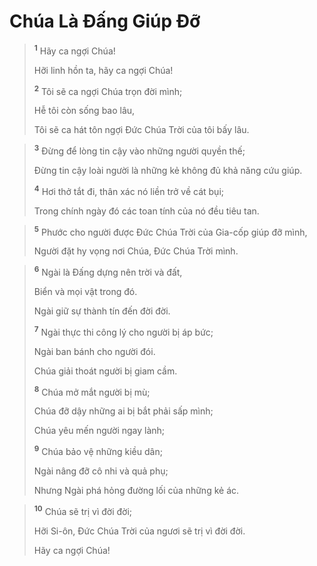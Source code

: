 # Chúa Là Ðấng Giúp Ðỡ

> <sup><b>1</b></sup> Hãy ca ngợi Chúa!
> 
> Hỡi linh hồn ta, hãy ca ngợi Chúa!
> 
> <sup><b>2</b></sup> Tôi sẽ ca ngợi Chúa trọn đời mình;
> 
> Hễ tôi còn sống bao lâu,
> 
> Tôi sẽ ca hát tôn ngợi Ðức Chúa Trời của tôi bấy lâu.
>


> <sup><b>3</b></sup> Ðừng để lòng tin cậy vào những người quyền thế;
> 
> Ðừng tin cậy loài người là những kẻ không đủ khả năng cứu giúp.
> 
> <sup><b>4</b></sup> Hơi thở tắt đi, thân xác nó liền trở về cát bụi;
> 
> Trong chính ngày đó các toan tính của nó đều tiêu tan.
>


> <sup><b>5</b></sup> Phước cho người được Ðức Chúa Trời của Gia-cốp giúp đỡ mình,
> 
> Người đặt hy vọng nơi Chúa, Ðức Chúa Trời mình.
>


> <sup><b>6</b></sup> Ngài là Ðấng dựng nên trời và đất,
> 
> Biển và mọi vật trong đó.
> 
> Ngài giữ sự thành tín đến đời đời.
> 
> <sup><b>7</b></sup> Ngài thực thi công lý cho người bị áp bức;
> 
> Ngài ban bánh cho người đói.
> 
> Chúa giải thoát người bị giam cầm.
> 
> <sup><b>8</b></sup> Chúa mở mắt người bị mù;
> 
> Chúa đỡ dậy những ai bị bắt phải sấp mình;
> 
> Chúa yêu mến người ngay lành;
> 
> <sup><b>9</b></sup> Chúa bảo vệ những kiều dân;
> 
> Ngài nâng đỡ cô nhi và quả phụ;
> 
> Nhưng Ngài phá hỏng đường lối của những kẻ ác.
>


> <sup><b>10</b></sup> Chúa sẽ trị vì đời đời;
> 
> Hỡi Si-ôn, Ðức Chúa Trời của ngươi sẽ trị vì đời đời.
> 
> Hãy ca ngợi Chúa!
>

